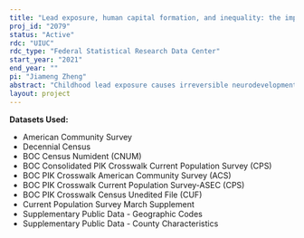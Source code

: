 ```yaml
---
title: "Lead exposure, human capital formation, and inequality: the impacts of lead exposure on long-run labor market outcomes"
proj_id: "2079"
status: "Active"
rdc: "UIUC"
rdc_type: "Federal Statistical Research Data Center"
start_year: "2021"
end_year: ""
pi: "Jiameng Zheng"
abstract: "Childhood lead exposure causes irreversible neurodevelopmental and behavioral changes, affecting human capital formation. But no research has yet tested for long-run impacts of childhood lead exposure. The purpose of this project is to estimate the long-run effects of lead exposure on adult labor market and related outcomes. To implement our analysis, we will explore the impacts of exposure on lead from drinking water and leaded gasoline on labor market outcomes, including employment and earnings. We will also explore these effects on related outcomes, like education attainment.  Restricted RDC data are required so that we can connect the county of birth from Numident File to demographic data in household survey data using the Personal Identification Key (PIK).  Knowing the county of birth of the respondents in the household data and paring that with the lead in drinking water violation data and lead in gasoline data researchers provided will allow us to determine the lead exposure of respondents in their early childhood. This research project requests the restrictive microdata files of the American Community Survey (ACS), the Current Population Survey Annual Social and Economic Supplement (CPS ASEC), and the Numident File.  Using available data, we will use multiple regression designs to explore the long-run impacts of lead exposure, and release estimates of main coefficients of interest only for sizeable groups of county-year cells that do not violate proper disclosure practices. We will work closely with our administrator and/or other administrators to choose consistent sample restrictions and eliminate all disclosure risks."
layout: project
---
```


**Datasets Used:**

  - American Community Survey 
  - Decennial Census 
  - BOC Census Numident (CNUM) 
  - BOC Consolidated PIK Crosswalk Current Population Survey (CPS) 
  - BOC PIK Crosswalk American Community Survey (ACS) 
  - BOC PIK Crosswalk Current Population Survey-ASEC (CPS) 
  - BOC PIK Crosswalk Census Unedited File (CUF) 
  - Current Population Survey March Supplement 
  - Supplementary Public Data - Geographic Codes 
  - Supplementary Public Data - County Characteristics 

